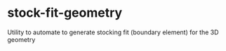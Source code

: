# stock-fit-geometry
Utility to automate to generate stocking fit (boundary element) for the 3D geometry
